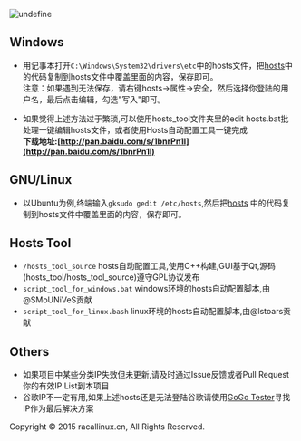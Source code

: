 ![undefine](https://www.google.com/logos/2004/venus.gif)

## Windows
* 用记事本打开`C:\Windows\System32\drivers\etc`中的hosts文件，把[hosts](https://github.com/racaljk/hosts_for_google_service/blob/master/hosts)中的代码复制到hosts文件中覆盖里面的内容，保存即可。
<br>注意：如果遇到无法保存，请右键hosts->属性->安全，然后选择你登陆的用户名，最后点击编辑，勾选"写入"即可。

* 如果觉得上述方法过于繁琐,可以使用hosts_tool文件夹里的edit hosts.bat批处理一键编辑hosts文件，或者使用Hosts自动配置工具一键完成<br>**下载地址:[http://pan.baidu.com/s/1bnrPn1l](http://pan.baidu.com/s/1bnrPn1l)**

## GNU/Linux 
* 以Ubuntu为例,终端输入`gksudo gedit /etc/hosts`,然后把[hosts](https://github.com/racaljk/hosts_for_google_service/blob/master/hosts) 中的代码复制到hosts文件中覆盖里面的内容，保存即可。

## Hosts Tool
* `/hosts_tool_source` hosts自动配置工具,使用C++构建,GUI基于Qt,源码(hosts_tool/hosts_tool_source)遵守GPL协议发布
* `script_tool_for_windows.bat` windows环境的hosts自动配置脚本,由@SMoUNiVeS贡献
* `script_tool_for_linux.bash` linux环境的hosts自动配置脚本,由@lstoars贡献

## Others
* 如果项目中某些分类IP失效但未更新,请及时通过Issue反馈或者Pull Request你的有效IP List到本项目
* 谷歌IP不一定有用,如果上述hosts还是无法登陆谷歌请使用[GoGo Tester](https://raw.githubusercontent.com/azzvx/gogotester/2.3/GoGo%20Tester/bin/Release/GoGo%20Tester.exe)寻找IP作为最后解决方案

Copyright © 2015 racallinux.cn, All Rights Reserved.
